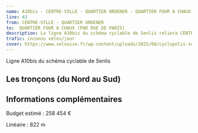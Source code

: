 ```yaml
---
name: A10bis - CENTRE-VILLE - QUARTIER ORDENER - QUARTIER FOUR A CHAUX (PAR RUE DE PARIS)
line: 43
from: CENTRE-VILLE - QUARTIER ORDENER
to:  QUARTIER FOUR A CHAUX (PAR RUE DE PARIS) 
description: La ligne A10bis du schéma cyclable de Senlis reliera CENTRE-VILLE - QUARTIER ORDENER à QUARTIER FOUR A CHAUX (PAR RUE DE PARIS) 
trafic: inconnu vélos/jour
cover: https://www.velooise.fr/wp-content/uploads/2025/08/cyclopolis-senlis-A10b.png
---
```

Ligne A10bis du schéma cyclable de Senlis
## Les tronçons (du Nord au Sud)

## Informations complémentaires

Budget estimé : 258 454 €

Linéaire : 822 m

